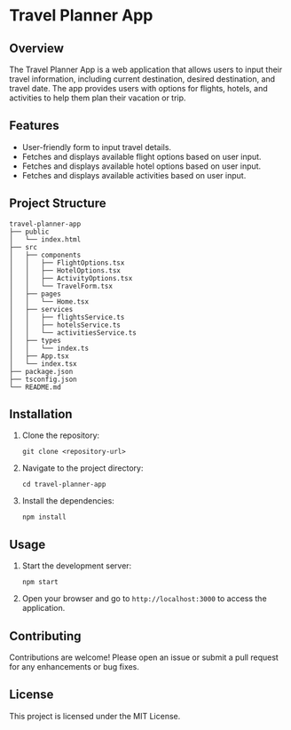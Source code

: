 # Travel Planner App

## Overview
The Travel Planner App is a web application that allows users to input their travel information, including current destination, desired destination, and travel date. The app provides users with options for flights, hotels, and activities to help them plan their vacation or trip.

## Features
- User-friendly form to input travel details.
- Fetches and displays available flight options based on user input.
- Fetches and displays available hotel options based on user input.
- Fetches and displays available activities based on user input.

## Project Structure
```
travel-planner-app
├── public
│   └── index.html
├── src
│   ├── components
│   │   ├── FlightOptions.tsx
│   │   ├── HotelOptions.tsx
│   │   ├── ActivityOptions.tsx
│   │   └── TravelForm.tsx
│   ├── pages
│   │   └── Home.tsx
│   ├── services
│   │   ├── flightsService.ts
│   │   ├── hotelsService.ts
│   │   └── activitiesService.ts
│   ├── types
│   │   └── index.ts
│   ├── App.tsx
│   └── index.tsx
├── package.json
├── tsconfig.json
└── README.md
```

## Installation
1. Clone the repository:
   ```
   git clone <repository-url>
   ```
2. Navigate to the project directory:
   ```
   cd travel-planner-app
   ```
3. Install the dependencies:
   ```
   npm install
   ```

## Usage
1. Start the development server:
   ```
   npm start
   ```
2. Open your browser and go to `http://localhost:3000` to access the application.

## Contributing
Contributions are welcome! Please open an issue or submit a pull request for any enhancements or bug fixes.

## License
This project is licensed under the MIT License.